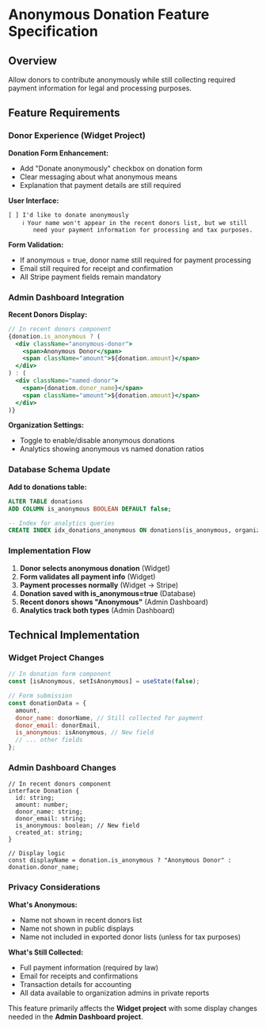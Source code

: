 # Anonymous Donation Feature Specification

## Overview

Allow donors to contribute anonymously while still collecting required payment information for legal and processing purposes.

## Feature Requirements

### Donor Experience (Widget Project)

**Donation Form Enhancement:**
- Add "Donate anonymously" checkbox on donation form
- Clear messaging about what anonymous means
- Explanation that payment details are still required

**User Interface:**
```
[ ] I'd like to donate anonymously
    ℹ️ Your name won't appear in the recent donors list, but we still 
       need your payment information for processing and tax purposes.
```

**Form Validation:**
- If anonymous = true, donor name still required for payment processing
- Email still required for receipt and confirmation
- All Stripe payment fields remain mandatory

### Admin Dashboard Integration

**Recent Donors Display:**
```jsx
// In recent donors component
{donation.is_anonymous ? (
  <div className="anonymous-donor">
    <span>Anonymous Donor</span>
    <span className="amount">${donation.amount}</span>
  </div>
) : (
  <div className="named-donor">
    <span>{donation.donor_name}</span>
    <span className="amount">${donation.amount}</span>
  </div>
)}
```

**Organization Settings:**
- Toggle to enable/disable anonymous donations
- Analytics showing anonymous vs named donation ratios

### Database Schema Update

**Add to donations table:**
```sql
ALTER TABLE donations 
ADD COLUMN is_anonymous BOOLEAN DEFAULT false;

-- Index for analytics queries
CREATE INDEX idx_donations_anonymous ON donations(is_anonymous, organization_id);
```

### Implementation Flow

1. **Donor selects anonymous donation** (Widget)
2. **Form validates all payment info** (Widget) 
3. **Payment processes normally** (Widget → Stripe)
4. **Donation saved with is_anonymous=true** (Database)
5. **Recent donors shows "Anonymous"** (Admin Dashboard)
6. **Analytics track both types** (Admin Dashboard)

## Technical Implementation

### Widget Project Changes
```jsx
// In donation form component
const [isAnonymous, setIsAnonymous] = useState(false);

// Form submission
const donationData = {
  amount,
  donor_name: donorName, // Still collected for payment
  donor_email: donorEmail,
  is_anonymous: isAnonymous, // New field
  // ... other fields
};
```

### Admin Dashboard Changes
```tsx
// In recent donors component  
interface Donation {
  id: string;
  amount: number;
  donor_name: string;
  donor_email: string;
  is_anonymous: boolean; // New field
  created_at: string;
}

// Display logic
const displayName = donation.is_anonymous ? "Anonymous Donor" : donation.donor_name;
```

### Privacy Considerations

**What's Anonymous:**
- Name not shown in recent donors list
- Name not shown in public displays
- Name not included in exported donor lists (unless for tax purposes)

**What's Still Collected:**
- Full payment information (required by law)
- Email for receipts and confirmations  
- Transaction details for accounting
- All data available to organization admins in private reports

This feature primarily affects the **Widget project** with some display changes needed in the **Admin Dashboard project**.